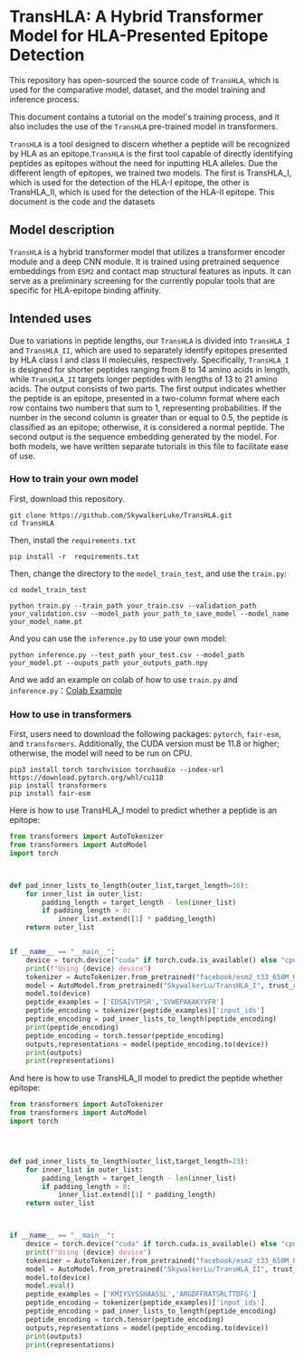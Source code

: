 
# TransHLA: A Hybrid Transformer Model for HLA-Presented Epitope Detection

This repository has open-sourced the source code of `TransHLA`, which is used for the comparative model, dataset, and the model training and inference process.

This document contains a tutorial on the model's training process, and it also includes the use of the `TransHLA` pre-trained model in transformers.

`TransHLA` is a tool designed to discern whether a peptide will be recognized by HLA as an epitope.`TransHLA` is the first tool capable of directly identifying peptides as epitopes without the need for inputting HLA alleles. Due the different length of epitopes, we trained two models. The first is TransHLA_I, which is used for the detection of the HLA-I epitope, the other is TransHLA_II, which is used for the detection of the HLA-II epitope. This document is the code and the datasets 


## Model description
   `TransHLA` is a hybrid transformer model that utilizes a transformer encoder module and a deep CNN module. It is trained using pretrained sequence embeddings from `ESM2` and contact map structural features as inputs. It can serve as a preliminary screening for the currently popular tools that are specific for HLA-epitope binding affinity.

## Intended uses

Due to variations in peptide lengths, our `TransHLA` is divided into `TransHLA_I` and `TransHLA_II`, which are used to separately identify epitopes presented by HLA class I and class II molecules, respectively. Specifically, `TransHLA_I` is designed for shorter peptides ranging from 8 to 14 amino acids in length, while `TransHLA_II` targets longer peptides with lengths of 13 to 21 amino acids. The output consists of two parts. The first output indicates whether the peptide is an epitope, presented in a two-column format where each row contains two numbers that sum to 1, representing probabilities. If the number in the second column is greater than or equal to 0.5, the peptide is classified as an epitope; otherwise, it is considered a normal peptide.
The second output is the sequence embedding generated by the model.
 For both models, we have written separate tutorials in this file to facilitate ease of use.
### How to train your own model
First, download this repository.
```
git clone https://github.com/SkywalkerLuke/TransHLA.git
cd TransHLA
```
Then, install the `requirements.txt`

```
pip install -r  requirements.txt
```

Then, change the directory to the `model_train_test`, and use the `train.py`:

```
cd model_train_test
```
```
python train.py --train_path your_train.csv --validation_path your_validation.csv --model_path your_path_to_save_model --model_name your_model_name.pt
```

And you can use the `inference.py` to use your own model:

```
python inference.py --test_path your_test.csv --model_path your_model.pt --ouputs_path your_outputs_path.npy
```

And we add an example on colab of how to use `train.py` and `inference.py`：<a href="https://colab.research.google.com/drive/1snAqZTG9BxSVcvDzZA9ipgSWEPBSAJ3r?usp=sharing">Colab Example</a>

### How to use in transformers
First, users need to download the following packages: `pytorch`, `fair-esm`, and `transformers`. Additionally, the CUDA version must be 11.8 or higher; otherwise, the model will need to be run on CPU.
``` 
pip3 install torch torchvision torchaudio --index-url https://download.pytorch.org/whl/cu118
pip install transformers
pip install fair-esm
```
Here is how to use TransHLA_I model to predict whether a peptide is an epitope:

```python
from transformers import AutoTokenizer
from transformers import AutoModel
import torch



def pad_inner_lists_to_length(outer_list,target_length=16):
    for inner_list in outer_list:
        padding_length = target_length - len(inner_list)
        if padding_length > 0:
            inner_list.extend([1] * padding_length)
    return outer_list


if __name__ == "__main__":
    device = torch.device("cuda" if torch.cuda.is_available() else "cpu")
    print(f"Using {device} device")
    tokenizer = AutoTokenizer.from_pretrained("facebook/esm2_t33_650M_UR50D")
    model = AutoModel.from_pretrained("SkywalkerLu/TransHLA_I", trust_remote_code=True)
    model.to(device)
    peptide_examples = ['EDSAIVTPSR','SVWEPAKAKYVFR']
    peptide_encoding = tokenizer(peptide_examples)['input_ids']
    peptide_encoding = pad_inner_lists_to_length(peptide_encoding)
    print(peptide_encoding)
    peptide_encoding = torch.tensor(peptide_encoding)
    outputs,representations = model(peptide_encoding.to(device))
    print(outputs)
    print(representations)
```
And here is how to use TransHLA_II model to predict the peptide whether epitope:

```python
from transformers import AutoTokenizer
from transformers import AutoModel
import torch




def pad_inner_lists_to_length(outer_list,target_length=23):
    for inner_list in outer_list:
        padding_length = target_length - len(inner_list)
        if padding_length > 0:
            inner_list.extend([1] * padding_length)
    return outer_list



if __name__ == "__main__":
    device = torch.device("cuda" if torch.cuda.is_available() else "cpu")
    print(f"Using {device} device")
    tokenizer = AutoTokenizer.from_pretrained("facebook/esm2_t33_650M_UR50D")
    model = AutoModel.from_pretrained("SkywalkerLu/TransHLA_II", trust_remote_code=True)
    model.to(device)
    model.eval()
    peptide_examples = ['KMIYSYSSHAASSL','ARGDFFRATSRLTTDFG']
    peptide_encoding = tokenizer(peptide_examples)['input_ids']
    peptide_encoding = pad_inner_lists_to_length(peptide_encoding)
    peptide_encoding = torch.tensor(peptide_encoding)
    outputs,representations = model(peptide_encoding.to(device))
    print(outputs)
    print(representations)

```
